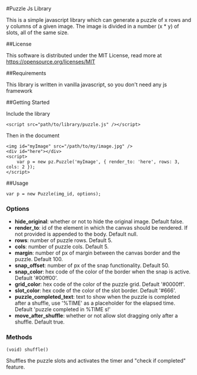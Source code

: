 #Puzzle Js Library

This is a simple javascript library which can generate a puzzle of x rows and y columns of a given image.
The image is divided in a number (x * y) of slots, all of the same size.

##License

This software is distributed under the MIT License, read more at https://opensource.org/licenses/MIT

##Requirements

This library is written in vanilla javascript, so you don't need any js framework

##Getting Started

Include the library

    <script src="path/to/library/puzzle.js" /></script>

Then in the document

    <img id="myImage" src="/path/to/my/image.jpg" />
    <div id="here"></div>
    <script>
        var p = new pz.Puzzle('myImage', { render_to: 'here', rows: 3, cols: 2 });
    </script>

##Usage

    var p = new Puzzle(img_id, options);

### Options

- __hide_original__: whether or not to hide the original image. Default false.
- __render_to__: id of the element in which the canvas should be rendered. If not provided is appended to the body. Default null.
- __rows__: number of puzzle rows. Default 5.
- __cols__: number of puzzle cols. Default 5.
- __margin__: number of px of margin between the canvas border and the puzzle. Default 100.
- __snap_offset__: number of px of the snap functionality. Default 50.
- __snap_color__: hex code of the color of the border when the snap is active. Default '#00ff00'.
- __grid_color__: hex code of the color of the puzzle grid. Default '#0000ff'.
- __slot_color__: hex code of the color of the slot border. Default '#666'.
- __puzzle_completed_text__: text to show when the puzzle is completed after a shuffle, use '%TIME' as a placeholder for the elapsed time. Default 'puzzle completed in %TIME s!'
- __move_after_shuffle__: whether or not allow slot dragging only after a shuffle. Default true.

### Methods

    (void) shuffle()

Shuffles the puzzle slots and activates the timer and "check if completed" feature.


